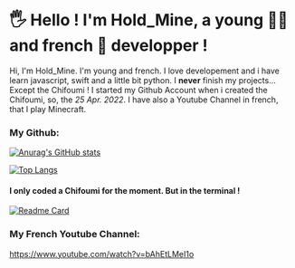 # 🖐 Hello ! I'm Hold_Mine, a young 👦🏻 and french 🥖 developper !

Hi, I'm Hold_Mine. I'm young and french. I love developement and i have learn javascript, swift and a little bit python.
I **never** finish my projects... Except the Chifoumi ! I started my Github Account when i created the Chifoumi, so, the _25 Apr. 2022_. I have also a Youtube Channel in french, that I play Minecraft.

### My Github:

[![Anurag's GitHub stats](https://github-readme-stats.vercel.app/api?username=Githoldi&theme=dracula)](https://github.com/anuraghazra/github-readme-stats)

[![Top Langs](https://github-readme-stats.vercel.app/api/top-langs/?username=Githoldi&layout=compact&theme=dracula)](https://github.com/anuraghazra/github-readme-stats)

#### I only coded a Chifoumi for the moment. But in the terminal !
[![Readme Card](https://github-readme-stats.vercel.app/api/pin/?username=Githoldi&repo=Chifoumi.js&theme=dracula)](https://github.com/anuraghazra/github-readme-stats)

### My French Youtube Channel:

https://www.youtube.com/watch?v=bAhEtLMeI1o
